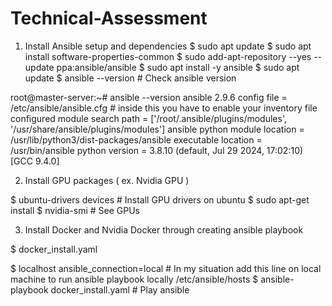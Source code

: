 # Technical-Assessment

1) Install Ansible setup and dependencies 
   $ sudo apt update 
   $ sudo apt install software-properties-common
   $ sudo add-apt-repository --yes --update ppa:ansible/ansible
   $ sudo apt install -y ansible
   $ sudo apt update
   $ ansible --version          # Check ansible version
       
root@master-server:~# ansible --version
ansible 2.9.6
  config file = /etc/ansible/ansible.cfg      # inside this you have to enable your inventory file 
  configured module search path = ['/root/.ansible/plugins/modules', '/usr/share/ansible/plugins/modules']
  ansible python module location = /usr/lib/python3/dist-packages/ansible
  executable location = /usr/bin/ansible
  python version = 3.8.10 (default, Jul 29 2024, 17:02:10) [GCC 9.4.0]

 2) Install GPU packages ( ex. Nvidia GPU )  
 
  $ ubuntu-drivers devices       # Install GPU drivers on ubuntu 
  $ sudo apt-get install <recommended drivers> 
  $ nvidia-smi        # See GPUs 

  3) Install Docker and Nvidia Docker through creating ansible playbook 

   $ docker_install.yaml 
   
   $ localhost ansible_connection=local    # In my situation add this line on local machine to run ansible playbook locally  /etc/ansible/hosts
   $ ansible-playbook docker_install.yaml     # Play ansible


